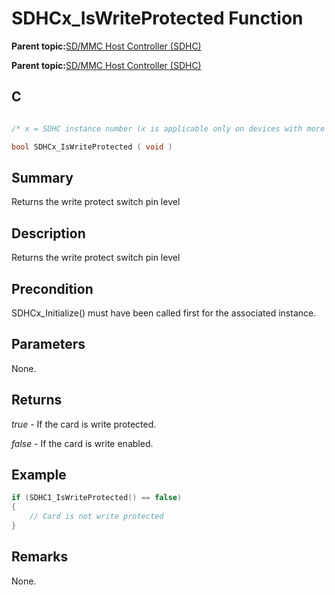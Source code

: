 # SDHCx\_IsWriteProtected Function

**Parent topic:**[SD/MMC Host Controller \(SDHC\)](GUID-8769733F-B27A-4567-BE7D-7BEA8C76F05E.md)

**Parent topic:**[SD/MMC Host Controller \(SDHC\)](GUID-D440DD4B-CA37-46F4-A6AA-4D57D9DAEF97.md)

## C

```c

/* x = SDHC instance number (x is applicable only on devices with more than one instances of SDHC) */

bool SDHCx_IsWriteProtected ( void )
```

## Summary

Returns the write protect switch pin level

## Description

Returns the write protect switch pin level

## Precondition

SDHCx\_Initialize\(\) must have been called first for the associated instance.

## Parameters

None.

## Returns

*true* - If the card is write protected.

*false* - If the card is write enabled.

## Example

```c
if (SDHC1_IsWriteProtected() == false)
{
    // Card is not write protected
}
```

## Remarks

None.

